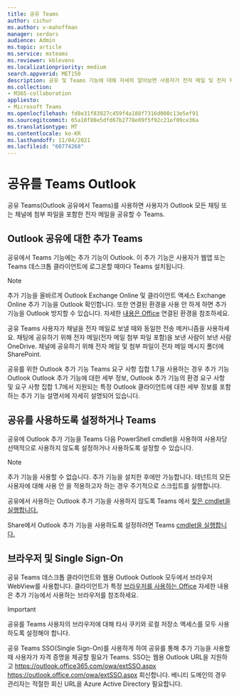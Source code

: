 ```yaml
---
title: 공유 Teams
author: cichur
ms.author: v-mahoffman
manager: serdars
audience: Admin
ms.topic: article
ms.service: msteams
ms.reviewer: kblevens
ms.localizationpriority: medium
search.appverid: MET150
description: 공유 및 Teams 기능에 대해 자세히 알아보면 사용자가 전자 메일 및 전자 메일 첨부 파일을 Outlook 모든 채팅 또는 채널로 공유할 수 Teams.
ms.collection:
- M365-collaboration
appliesto:
- Microsoft Teams
ms.openlocfilehash: fd8e31f83927c459f4a188f7316d000c13e5ef91
ms.sourcegitcommit: 65a10f80e5dfd67b2778e09f5f92c21ef09ce36a
ms.translationtype: MT
ms.contentlocale: ko-KR
ms.lasthandoff: 11/04/2021
ms.locfileid: "60774268"
---
```

# <a name="share-to-teams-from-outlook"></a>공유를 Teams Outlook

공유 Teams(Outlook 공유에서 Teams)를 사용하면 사용자가 Outlook 모든 채팅 또는 채널에 첨부 파일을 포함한 전자 메일을 공유할 수 Teams.

## <a name="outlook-add-in-for-share-to-teams"></a>Outlook 공유에 대한 추가 Teams 

공유에서 Teams 기능에는 추가 기능이 Outlook. 이 추가 기능은 사용자가 웹앱 또는 Teams 데스크톱 클라이언트에 로그온할 때마다 Teams 설치됩니다.

> [!NOTE]
> 추가 기능을 [](/exchange/clients-and-mobile-in-exchange-online/add-ins-for-outlook/add-ins-for-outlook) 올바르게 Outlook Exchange Online 및 클라이언트 액세스 Exchange Online [](/exchange/clients-and-mobile-in-exchange-online/client-access-rules/client-access-rules) 추가 기능을 Outlook 확인합니다. 또한 연결된 환경을 사용 안 하게 하면 추가 기능을 Outlook 방지할 수 있습니다. 자세한 [내용은 Office](https://support.microsoft.com/topic/connected-experiences-in-office-8d2c04f7-6428-4e6e-ac58-5828d4da5b7c) 연결된 환경을 참조하세요.  

공유 Teams 사용자가 채널을 전자 메일로 보낼 때와 동일한 전송 메커니즘을 사용하세요. 채팅에 공유하기 위해 전자 메일(전자 메일 첨부 파일 포함)을 보낸 사람이 보낸 사람 OneDrive. 채널에 공유하기 위해 전자 메일 및 첨부  파일이 전자 메일 메시지 폴더에 SharePoint.

공유를 위한 Outlook 추가 기능 Teams 요구 사항 집합 1.7을 사용하는 [](/exchange/clients-and-mobile-in-exchange-online/add-ins-for-outlook/add-ins-for-outlook)경우 추가 기능 Outlook Outlook 추가 기능에 대한 세부 정보, Outlook 추가 기능의 환경 요구 사항 및 요구 사항 집합 1.7에서 지원되는 특정 Outlook 클라이언트에 대한 세부 정보를 포함하는 추가 기능 설명서에 자세히 설명되어 있습니다.

## <a name="enabling-or-disabling-share-to-teams"></a>공유를 사용하도록 설정하거나 Teams

공유에 Outlook 추가 기능을 Teams 다음 PowerShell cmdlet을 사용하여 사용자당 선택적으로 사용하지 않도록 설정하거나 사용하도록 설정할 수 있습니다.

> [!NOTE]
> 추가 기능을 사용할 수 없습니다. 추가 기능을 설치한 후에만 가능합니다. 테넌트의 모든 사용자에 대해 사용 안 을 적용하고자 하는 경우 주기적으로 스크립트를 실행합니다.

공유에서 사용하는 Outlook 추가 기능을 사용하지 않도록 Teams 에서 [찾은 cmdlet을 실행합니다.](/powershell/module/exchange/disable-app?view=exchange-ps) 

Share에서 Outlook 추가 기능을 사용하도록 설정하려면 Teams [cmdlet을 실행합니다.](/powershell/module/exchange/enable-app?view=exchange-ps)

## <a name="browsers-and-single-sign-on"></a>브라우저 및 Single Sign-On

공유 Teams 데스크톱 클라이언트와 웹용 Outlook Outlook 모두에서 브라우저 WebView를 사용합니다. 클라이언트가 특정 [브라우저를 사용하는 Office](/office/dev/add-ins/concepts/browsers-used-by-office-web-add-ins) 자세한 내용은 추가 기능에서 사용하는 브라우저를 참조하세요. 

> [!IMPORTANT]
> 공유를 Teams 사용자의 브라우저에 대해 타사 쿠키와 로컬 저장소 액세스를 모두 사용하도록 설정해야 합니다.

공유 Teams SSO(Single Sign-On)를 사용하게 하여 공유를 통해 추가 기능을 사용할 때 사용자가 자격 증명을 제공할 필요가 Teams. SSO는 웹용 Outlook URL을 지원하고 https://outlook.office365.com/owa/extSSO.aspx https://outlook.office.com/owa/extSSO.aspx 회신합니다. 베니티 도메인의 경우 관리자는 적절한 회신 URL을 Azure Active Directory 필요합니다.